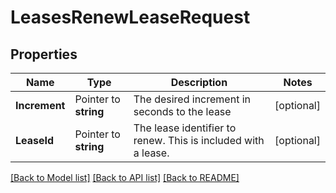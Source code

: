 # LeasesRenewLeaseRequest


## Properties

Name | Type | Description | Notes
------------ | ------------- | ------------- | -------------
**Increment** | Pointer to **string** | The desired increment in seconds to the lease | [optional] 
**LeaseId** | Pointer to **string** | The lease identifier to renew. This is included with a lease. | [optional] 





[[Back to Model list]](../README.md#documentation-for-models) [[Back to API list]](../README.md#documentation-for-api-endpoints) [[Back to README]](../README.md)


